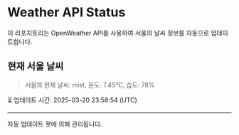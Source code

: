 
# Weather API Status

이 리포지토리는 OpenWeather API를 사용하여 서울의 날씨 정보를 자동으로 업데이트합니다.

## 현재 서울 날씨
> 서울의 현재 날씨: mist, 온도: 7.45°C, 습도: 78%

⏳ 업데이트 시간: 2025-03-20 23:58:54 (UTC)

---
자동 업데이트 봇에 의해 관리됩니다.
